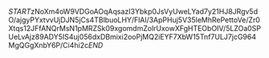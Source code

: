 $START$zNoXm4oW9VDGoAOqAqsazI3Ybkp0JsVyUweLYad7y21HJ8JRgv5dO/ajgyPYxtvvUjDJN5jCs4TBlbuoLHY/FlAl/3ApPHuj5V35leMhRePettoVe/Zr0Xtqs12JFfANQrMsN1pMRZSk09xgomdmZolrUxowXFgHTEObOIV/5LZOa0SPUeLvAjz89ADY5IS4uj056dxDBmixi2ooPjMQ2iEYF7XbW15Tnf7ULJ7jcG964MgQGgXnbY6P/Ci4hi2c$END$